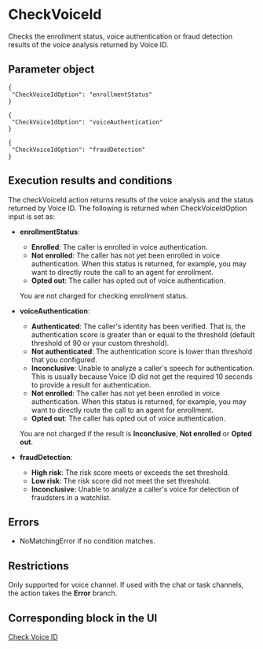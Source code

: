 # CheckVoiceId<a name="flow-control-actions-checkvoiceid"></a>

Checks the enrollment status, voice authentication or fraud detection results of the voice analysis returned by Voice ID\. 

## Parameter object<a name="checkvoiceid-parameter"></a>

```
{
 "CheckVoiceIdOption": "enrollmentStatus"
}
```

```
{
 "CheckVoiceIdOption": "voiceAuthentication"
}
```

```
{
 "CheckVoiceIdOption": "fraudDetection"
}
```

## Execution results and conditions<a name="checkvoiceid-results"></a>

The checkVoiceId action returns results of the voice analysis and the status returned by Voice ID\. The following is returned when CheckVoiceIdOption input is set as: 
+ **enrollmentStatus**: 
  + **Enrolled**: The caller is enrolled in voice authentication\.
  + **Not enrolled**: The caller has not yet been enrolled in voice authentication\. When this status is returned, for example, you may want to directly route the call to an agent for enrollment\.
  + **Opted out**: The caller has opted out of voice authentication\.

  You are not charged for checking enrollment status\. 
+ **voiceAuthentication**:
  + **Authenticated**: The caller's identity has been verified\. That is, the authentication score is greater than or equal to the threshold \(default threshold of 90 or your custom threshold\)\.
  + **Not authenticated**: The authentication score is lower than threshold that you configured\.
  + **Inconclusive**: Unable to analyze a caller's speech for authentication\. This is usually because Voice ID did not get the required 10 seconds to provide a result for authentication\. 
  + **Not enrolled**: The caller has not yet been enrolled in voice authentication\. When this status is returned, for example, you may want to directly route the call to an agent for enrollment\.
  + **Opted out**: The caller has opted out of voice authentication\.

  You are not charged if the result is **Inconclusive**, **Not enrolled** or **Opted out**\.
+ **fraudDetection**: 
  + **High risk**: The risk score meets or exceeds the set threshold\.
  + **Low risk**: The risk score did not meet the set threshold\.
  + **Inconclusive**: Unable to analyze a caller's voice for detection of fraudsters in a watchlist\.

## Errors<a name="checkvoiceid-errors"></a>
+ NoMatchingError if no condition matches\.

## Restrictions<a name="checkvoiceid-restrictions"></a>

Only supported for voice channel\. If used with the chat or task channels, the action takes the **Error** branch\. 

## Corresponding block in the UI<a name="compare-ui"></a>

[Check Voice ID](check-voice-id.md)
